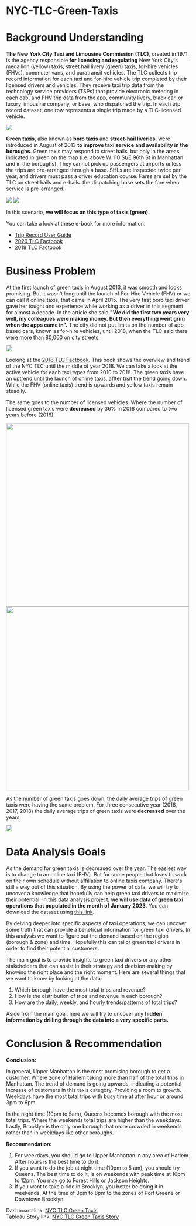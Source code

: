 # NYC-TLC-Green-Taxis

# Background Understanding

**The New York City Taxi and Limousine Commission (TLC)**, created in 1971, is the agency responsible **for licensing and regulating** New York City's medallion (yellow) taxis, street hail livery (green) taxis, for-hire vehicles (FHVs), commuter vans, and paratransit vehicles. The TLC collects trip record information for each taxi and for-hire vehicle trip completed by their licensed drivers and vehicles. They receive taxi trip data from the technology service providers (TSPs) that provide electronic metering in each cab, and FHV trip data from the app, community livery, black car, or luxury limousine company, or base, who dispatched the trip. In each trip record dataset, one row represents a single trip made by a TLC-licensed vehicle.

<img src="asset\pictures\vehicle_type.png">

**Green taxis**, also known as **boro taxis** and **street-hail liveries**, were introduced in August of 2013 **to improve taxi service and availability in the boroughs**. Green taxis may respond to street hails, but only in the areas indicated in green on the map (i.e. above W 110 St/E 96th St in Manhattan and in the boroughs). They cannot pick up passengers at airports unless the trips are pre-arranged through a base. SHLs are inspected twice per year, and drivers must pass a driver education course. Fares are set by the TLC on street hails and e-hails. the dispatching base sets the fare when service is pre-arranged.

<img src="asset\pictures\vehicle_type_green.png">

<img src="asset\pictures\boro_map.jpg">

In this scenario, **we will focus on this type of taxis (green).**

You can take a look at these e-book for more information.
- [Trip Record User Guide](https://www.nyc.gov/assets/tlc/downloads/pdf/trip_record_user_guide.pdf)
- [2020 TLC Factbook](https://www.nyc.gov/assets/tlc/downloads/pdf/2020-tlc-factbook.pdf)
- [2018 TLC Factbook](https://www.nyc.gov/assets/tlc/downloads/pdf/2018_tlc_factbook.pdf)

# Business Problem

At the first launch of green taxis in August 2013, it was smooth and looks promising. But it wasn't long until the launch of For-Hire Vehicle (FHV) or we can call it online taxis, that came in April 2015. The very first boro taxi driver gave her tought and experience while working as a driver in this segment for almost a decade. In the article she said **"We did the first two years very well, my colleagues were making money. But then everything went grim when the apps came in".** The city did not put limits on the number of app-based cars, known as for-hire vehicles, until 2018, when the TLC said there were more than 80,000 on city streets.

<img src="asset\pictures\article.png">

Looking at the [2018 TLC Factbook](https://www.nyc.gov/assets/tlc/downloads/pdf/2018_tlc_factbook.pdf). This book shows the overview and trend of the NYC TLC until the middle of year 2018. We can take a look at the active vehicle for each taxi types from 2010 to 2018. The green taxis have an uptrend until the launch of online taxis, affter that the trend going down. While the FHV (online taxis) trend is upwards and yellow taxis remain steadily.

The same goes to the number of licensed vehicles. Where the number of licensed green taxis were **decreased** by 36% in 2018 compared to two years before (2016).

<img src="asset/pictures/active_vehicle.png" width="500"> <img src="asset\pictures\licensed_vehicle.png" width="500">

As the number of green taxis goes down, the daily average trips of green taxis were having the same problem. For three consecutive year (2016, 2017, 2018) the daily average trips of green taxis were **decreased** over the years.

<img src="asset\pictures\daily_average_trip.png"> 

# Data Analysis Goals

As the demand for green taxis is decreased over the year. The easiest way is to change to an online taxi (FHV). But for some people that loves to work on their own schedule without affiliation to online taxis company. There's still a way out of this situation. By using the power of data, we will try to uncover a knowledge that hopefully can help green taxi drivers to maximize their potential. In this data analysis project, **we will use data of green taxi operations that populated in the month of January 2023**. You can download the dataset using [this link](https://d37ci6vzurychx.cloudfront.net/trip-data/green_tripdata_2023-01.parquet).

By delving deeper into specific aspects of taxi operations, we can uncover some truth that can provide a beneficial information for green taxi drivers. In this analysis we want to figure out the demand based on the region (borough & zone) and time. Hopefully this can tailor green taxi drivers in order to find their potential customers.

The main goal is to provide insights to green taxi drivers or any other stakeholders that can assist in their strategy and decision-making by knowing the right place and the right moment. Here are several things that we want to know by looking at the data:
1. Which borough have the most total trips and revenue?
2. How is the distribution of trips and revenue in each borough?
3. How are the daily, weekly, and hourly trends/patterns of total trips?

Aside from the main goal, here we will try to uncover any **hidden information by drilling through the data into a very specific parts.**

# Conclusion & Recommendation

**Conclusion:**

In general, Upper Manhattan is the most promising borough to get a customer. Where zone of Harlem taking more than half of the total trips in Manhattan. The trend of demand is going upwards, indicating a potential increase of customers in this taxis category. Providing a room to growth. Weekdays have the most total trips with busy time at after hour or around 3pm to 6pm.

In the night time (10pm to 5am), Queens becomes borough with the most total trips. Where the weekends total trips are higher than the weekdays. Lastly, Brooklyn is the only one borough that more crowded in weekends rather than in weekdays like other boroughs.

**Recommendation:**

1. For weekdays, you should go to Upper Manhattan in any area of Harlem. After hours is the best time to do it.
2. If you want to do the job at night time (10pm to 5 am), you should try Queens. The best time to do it, is on weekends with peak time at 10pm to 12pm. You may go to Forest Hills or Jackson Heights.
3. If you want to take a ride in Brooklyn, you better be doing it in weekends. At the time of 3pm to 8pm to the zones of Port Greene or Downtown Brooklyn.

Dashboard link: [NYC TLC Green Taxis](https://public.tableau.com/views/Book1_17173972444820/InteractiveDashboard?:language=en-US&publish=yes&:sid=&:display_count=n&:origin=viz_share_link) <br>
Tableau Story link: [NYC TLC Green Taxis Story](https://public.tableau.com/views/NYCTLCGreenTaxis/Story1?:language=en-US&:sid=&:display_count=n&:origin=viz_share_link)
